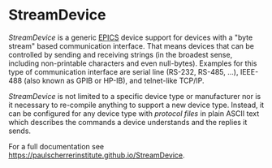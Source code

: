 # StreamDevice

_StreamDevice_ is a generic [EPICS](https://www.aps.anl.gov/epics)
device support for devices with a "byte stream" based
communication interface.
That means devices that can be controlled by sending and receiving
strings (in the broadest sense, including non-printable characters
and even null-bytes). 
Examples for this type of communication interface are
serial line (RS-232, RS-485, ...), 
IEEE-488 (also known as GPIB or HP-IB), and telnet-like TCP/IP.

_StreamDevice_ is not limited to a specific device type or manufacturer
nor is it necessary to re-compile anything to support a new device type.
Instead, it can be configured for any device type with _protocol files_
in plain ASCII text which describes the commands a device understands
and the replies it sends.

For a full documentation see
https://paulscherrerinstitute.github.io/StreamDevice.

